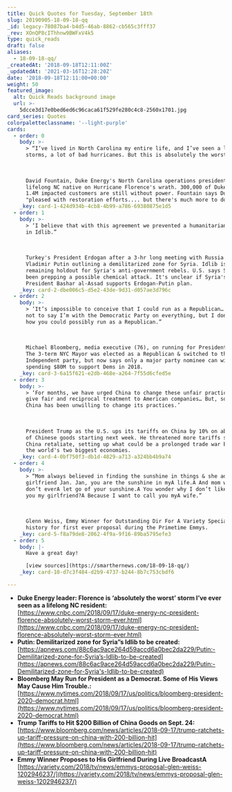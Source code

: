 ```yaml
---
title: Quick Quotes for Tuesday, September 18th
slug: 20190905-18-09-18-qq
_id: legacy-78087ba4-b4d5-46ab-8862-cb565c3fff37
_rev: XOnQP8cIThhnw9BWFxV4k5
type: quick_reads
draft: false
aliases:
  - 18-09-18-qq/
_createdAt: '2018-09-18T12:11:00Z'
_updatedAt: '2021-03-16T12:28:20Z'
date: '2018-09-18T12:11:00+00:00'
weight: 50
featured_image:
  alt: Quick Reads background image
  url: >-
    5dcce3d17e0bed6ed6c96caca61f529fe280c4c8-2560x1701.jpg
card_series: Quotes
colorpaletteclassname: '--light-purple'
cards:
  - order: 0
    body: >-
      > “I’ve lived in North Carolina my entire life, and I’ve seen a lot of bad
      storms, a lot of bad hurricanes. But this is absolutely the worst.”  
        
        
        
      David Fountain, Duke Energy's North Carolina operations president, and a
      lifelong NC native on Hurricane Florence's wrath. 300,000 of Duke Energy's
      1.4M impacted customers are still without power. Fountain says Duke is
      "pleased with restoration efforts.... but there's much more to do."
    _key: card-1-424d934b-4cb8-4b99-a786-69380875e1d5
  - order: 1
    body: >-
      > ‘I believe that with this agreement we prevented a humanitarian crisis
      in Idlib.”  
        
        
        
      Turkey's President Erdogan after a 3-hr long meeting with Russia's
      Vladimir Putin outlining a demilitarized zone for Syria. Idlib is the last
      remaining holdout for Syria's anti-government rebels. U.S. says Syria has
      been prepping a possible chemical attack. It's unclear if Syria's
      President Bashar al-Assad supports Erdogan-Putin plan.
    _key: card-2-dbe006c5-d5e2-43de-9d31-d057ae3d796c
  - order: 2
    body: >-
      > ‘It’s impossible to conceive that I could run as a Republican…. That’s
      not to say I’m with the Democratic Party on everything, but I don’t see
      how you could possibly run as a Republican.”  
        
        
        
      Michael Bloomberg, media executive (76), on running for President in 2020.
      The 3-term NYC Mayor was elected as a Republican & switched to the
      Independent party, but now says only a major party nominee can win. He's
      spending $80M to support Dems in 2018.
    _key: card-3-6a15f621-e2db-468e-a264-7f55d6cfed5e
  - order: 3
    body: >-
      > ‘For months, we have urged China to change these unfair practices, and
      give fair and reciprocal treatment to American companies… But, so far,
      China has been unwilling to change its practices.’  
        
        
        
      President Trump as the U.S. ups its tariffs on China by 10% on about $200B
      of Chinese goods starting next week. He threatened more tariffs should
      China retaliate, setting up what could be a prolonged trade war between
      the world's two biggest economies.
    _key: card-4-0bf750f3-db1d-4829-a713-a324bb4b9a74
  - order: 4
    body: >-
      > “Mom always believed in finding the sunshine in things & she adored my
      girlfriend Jan. Jan, you are the sunshine in myA life.A And mom was right,
      don’t everA let go of your sunshine.A You wonder why I don’t like toA call
      you my girlfriend?A Because I want to call you myA wife.”  
        
        
        
      Glenn Weiss, Emmy Winner for Outstanding Dir For A Variety Special making
      history for first ever proposal during the Primetime Emmys.
    _key: card-5-f8a79de8-2062-4f9a-9f16-89ba5795efe3
  - order: 5
    body: |-
      Have a great day!

      [view sources](https://smarthernews.com/18-09-18-qq/)
    _key: card-10-d7c3f484-d2b9-4737-b244-8b7c753cbdf6

---
```

* **Duke Energy leader: Florence is ‘absolutely the worst’ storm I’ve ever seen as a lifelong NC resident:**  
[https://www.cnbc.com/2018/09/17/duke-energy-nc-president-florence-absolutely-worst-storm-ever.html](https://www.cnbc.com/2018/09/17/duke-energy-nc-president-florence-absolutely-worst-storm-ever.html)
* **Putin: Demilitarized zone for Syria”s Idlib to be created:**  
[https://apnews.com/88c6ac9ace264d59accd6a0bec2da229/Putin:-Demilitarized-zone-for-Syria’s-Idlib-to-be-created](https://apnews.com/88c6ac9ace264d59accd6a0bec2da229/Putin:-Demilitarized-zone-for-Syria's-Idlib-to-be-created)
* **Bloomberg May Run for President as a Democrat. Some of His Views May Cause Him Trouble.:**  
[https://www.nytimes.com/2018/09/17/us/politics/bloomberg-president-2020-democrat.html](https://www.nytimes.com/2018/09/17/us/politics/bloomberg-president-2020-democrat.html)
* **Trump Tariffs to Hit $200 Billion of China Goods on Sept. 24:**  
[https://www.bloomberg.com/news/articles/2018-09-17/trump-ratchets-up-tariff-pressure-on-china-with-200-billion-hit](https://www.bloomberg.com/news/articles/2018-09-17/trump-ratchets-up-tariff-pressure-on-china-with-200-billion-hit)
* **Emmy Winner Proposes to His Girlfriend During Live BroadcastA**  
[https://variety.com/2018/tv/news/emmys-proposal-glen-weiss-1202946237/](https://variety.com/2018/tv/news/emmys-proposal-glen-weiss-1202946237/)